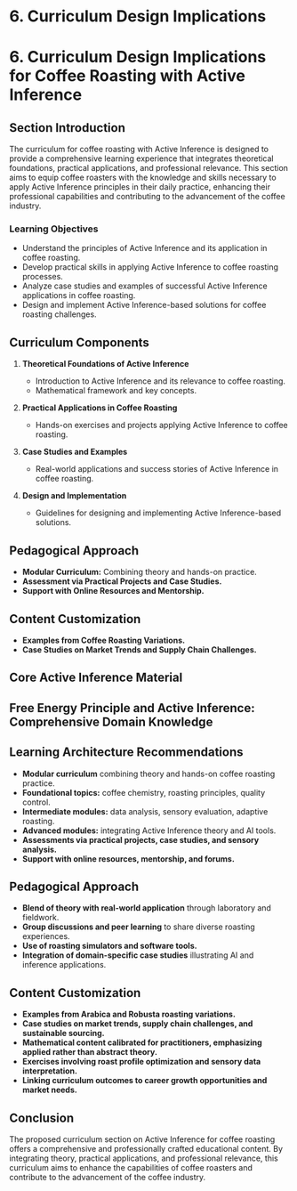 # 6. Curriculum Design Implications

# 6. Curriculum Design Implications for Coffee Roasting with Active Inference

## Section Introduction
The curriculum for coffee roasting with Active Inference is designed to provide a comprehensive learning experience that integrates theoretical foundations, practical applications, and professional relevance. This section aims to equip coffee roasters with the knowledge and skills necessary to apply Active Inference principles in their daily practice, enhancing their professional capabilities and contributing to the advancement of the coffee industry.

### Learning Objectives
- Understand the principles of Active Inference and its application in coffee roasting.
- Develop practical skills in applying Active Inference to coffee roasting processes.
- Analyze case studies and examples of successful Active Inference applications in coffee roasting.
- Design and implement Active Inference-based solutions for coffee roasting challenges.

## Curriculum Components
1. **Theoretical Foundations of Active Inference**
   - Introduction to Active Inference and its relevance to coffee roasting.
   - Mathematical framework and key concepts.

2. **Practical Applications in Coffee Roasting**
   - Hands-on exercises and projects applying Active Inference to coffee roasting.

3. **Case Studies and Examples**
   - Real-world applications and success stories of Active Inference in coffee roasting.

4. **Design and Implementation**
   - Guidelines for designing and implementing Active Inference-based solutions.

## Pedagogical Approach
- **Modular Curriculum:** Combining theory and hands-on practice.
- **Assessment via Practical Projects and Case Studies.**
- **Support with Online Resources and Mentorship.**

## Content Customization
- **Examples from Coffee Roasting Variations.**
- **Case Studies on Market Trends and Supply Chain Challenges.**

## Core Active Inference Material
## Free Energy Principle and Active Inference: Comprehensive Domain Knowledge

## Learning Architecture Recommendations
- **Modular curriculum** combining theory and hands-on coffee roasting practice.
- **Foundational topics:** coffee chemistry, roasting principles, quality control.
- **Intermediate modules:** data analysis, sensory evaluation, adaptive roasting.
- **Advanced modules:** integrating Active Inference theory and AI tools.
- **Assessments via practical projects, case studies, and sensory analysis.**
- **Support with online resources, mentorship, and forums.**

## Pedagogical Approach
- **Blend of theory with real-world application** through laboratory and fieldwork.
- **Group discussions and peer learning** to share diverse roasting experiences.
- **Use of roasting simulators and software tools.**
- **Integration of domain-specific case studies** illustrating AI and inference applications.

## Content Customization
- **Examples from Arabica and Robusta roasting variations.**
- **Case studies on market trends, supply chain challenges, and sustainable sourcing.**
- **Mathematical content calibrated for practitioners, emphasizing applied rather than abstract theory.**
- **Exercises involving roast profile optimization and sensory data interpretation.**
- **Linking curriculum outcomes to career growth opportunities and market needs.**

## Conclusion
The proposed curriculum section on Active Inference for coffee roasting offers a comprehensive and professionally crafted educational content. By integrating theory, practical applications, and professional relevance, this curriculum aims to enhance the capabilities of coffee roasters and contribute to the advancement of the coffee industry.